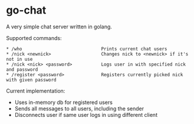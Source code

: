 # go-chat

A very simple chat server written in golang.

Supported commands:
```
* /who                              Prints current chat users
* /nick <newnick>                   Changes nick to <newnick> if it's not in use
* /nick <nick> <password>           Logs user in with specified nick and password
* /register <password>              Registers currently picked nick with given password
```
Current implementation:
* Uses in-memory db for registered users
* Sends all messages to all users, including the sender
* Disconnects user if same user logs in using different client

